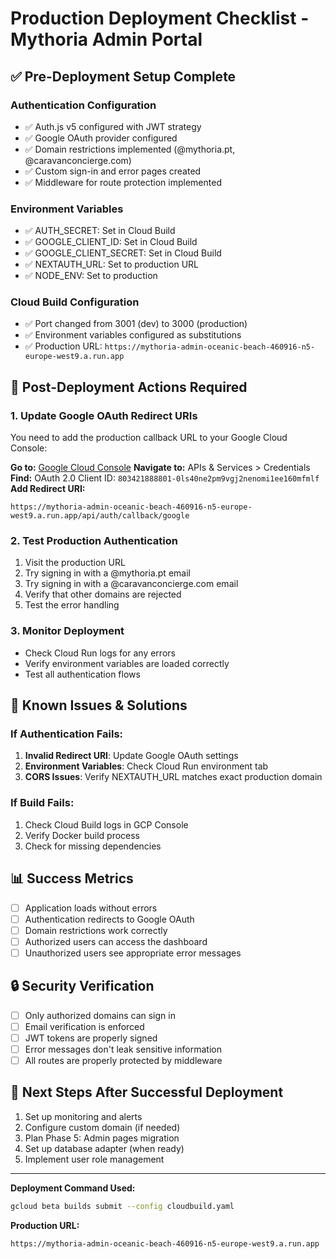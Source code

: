 # Production Deployment Checklist - Mythoria Admin Portal

## ✅ Pre-Deployment Setup Complete

### Authentication Configuration

- ✅ Auth.js v5 configured with JWT strategy
- ✅ Google OAuth provider configured
- ✅ Domain restrictions implemented (@mythoria.pt, @caravanconcierge.com)
- ✅ Custom sign-in and error pages created
- ✅ Middleware for route protection implemented

### Environment Variables

- ✅ AUTH_SECRET: Set in Cloud Build
- ✅ GOOGLE_CLIENT_ID: Set in Cloud Build
- ✅ GOOGLE_CLIENT_SECRET: Set in Cloud Build
- ✅ NEXTAUTH_URL: Set to production URL
- ✅ NODE_ENV: Set to production

### Cloud Build Configuration

- ✅ Port changed from 3001 (dev) to 3000 (production)
- ✅ Environment variables configured as substitutions
- ✅ Production URL: `https://mythoria-admin-oceanic-beach-460916-n5-europe-west9.a.run.app`

## 🔧 Post-Deployment Actions Required

### 1. Update Google OAuth Redirect URIs

You need to add the production callback URL to your Google Cloud Console:

**Go to:** [Google Cloud Console](https://console.cloud.google.com/)
**Navigate to:** APIs & Services > Credentials
**Find:** OAuth 2.0 Client ID: `803421888801-0ls40ne2pm9vgj2nenomi1ee160mfmlf`
**Add Redirect URI:**

```
https://mythoria-admin-oceanic-beach-460916-n5-europe-west9.a.run.app/api/auth/callback/google
```

### 2. Test Production Authentication

1. Visit the production URL
2. Try signing in with a @mythoria.pt email
3. Try signing in with a @caravanconcierge.com email
4. Verify that other domains are rejected
5. Test the error handling

### 3. Monitor Deployment

- Check Cloud Run logs for any errors
- Verify environment variables are loaded correctly
- Test all authentication flows

## 🚨 Known Issues & Solutions

### If Authentication Fails:

1. **Invalid Redirect URI**: Update Google OAuth settings
2. **Environment Variables**: Check Cloud Run environment tab
3. **CORS Issues**: Verify NEXTAUTH_URL matches exact production domain

### If Build Fails:

1. Check Cloud Build logs in GCP Console
2. Verify Docker build process
3. Check for missing dependencies

## 📊 Success Metrics

- [ ] Application loads without errors
- [ ] Authentication redirects to Google OAuth
- [ ] Domain restrictions work correctly
- [ ] Authorized users can access the dashboard
- [ ] Unauthorized users see appropriate error messages

## 🔒 Security Verification

- [ ] Only authorized domains can sign in
- [ ] Email verification is enforced
- [ ] JWT tokens are properly signed
- [ ] Error messages don't leak sensitive information
- [ ] All routes are properly protected by middleware

## 📝 Next Steps After Successful Deployment

1. Set up monitoring and alerts
2. Configure custom domain (if needed)
3. Plan Phase 5: Admin pages migration
4. Set up database adapter (when ready)
5. Implement user role management

---

**Deployment Command Used:**

```bash
gcloud beta builds submit --config cloudbuild.yaml
```

**Production URL:**

```
https://mythoria-admin-oceanic-beach-460916-n5-europe-west9.a.run.app
```
